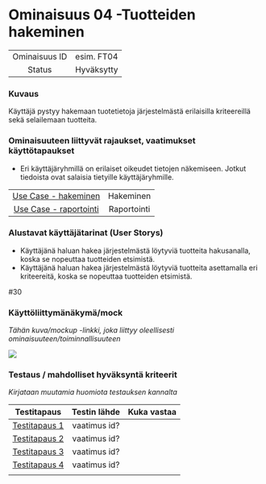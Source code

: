 # Ominaisuus 04 -Tuotteiden hakeminen

| | |
|:-:|:-:|
| Ominaisuus ID |esim. FT04 |
| Status | Hyväksytty |

### Kuvaus

Käyttäjä pystyy hakemaan tuotetietoja järjestelmästä erilaisilla kriteereillä sekä selailemaan tuotteita.

### Ominaisuuteen liittyvät rajaukset, vaatimukset käyttötapaukset

* Eri käyttäjäryhmillä on erilaiset oikeudet tietojen näkemiseen. Jotkut tiedoista ovat salaisia tietyille käyttäjäryhmille.

| | |
|:-:|:-:|
| [Use Case - hakeminen](Use_Case_2_Hakeminen.md) | Hakeminen |
| [Use Case - raportointi](se_Case_5_Raportointi.md) | Raportointi |

### Alustavat käyttäjätarinat (User Storys)

* Käyttäjänä haluan hakea järjestelmästä löytyviä tuotteita hakusanalla, koska se nopeuttaa tuotteiden etsimistä.
* Käyttäjänä haluan hakea järjestelmästä löytyviä tuotteita asettamalla eri kriteereitä, koska se nopeuttaa tuotteiden etsimistä.


#30


### Käyttöliittymänäkymä/mock 

*Tähän kuva/mockup -linkki, joka liittyy oleellisesti ominaisuuteen/toiminnallisuuteen*

![](https://openclipart.org/image/300px/svg_to_png/247488/1461589195.png)

### Testaus / mahdolliset hyväksyntä kriteerit 

*Kirjataan muutamia huomiota testauksen kannalta*

| Testitapaus  | Testin lähde  | Kuka vastaa  |
|:-: | :-:|:-:|
| [Testitapaus 1]()  | vaatimus id?   |   |
| [Testitapaus 2]()  | vaatimus id?   |   |
| [Testitapaus 3]()  | vaatimus id?   |   |
| [Testitapaus 4]()  | vaatimus id?   |   |
| | |